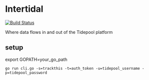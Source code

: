 Intertidal
==========

[![Build Status](https://travis-ci.org/jh-bate/intertidal.svg)](https://travis-ci.org/jh-bate/intertidal)

Where data flows in and out of the Tidepool platform

## setup

export GOPATH=your_go_path

```
go run cli.go -s=trackthis -t=auth_token -u=tidepool_username -p=tidepool_password
```